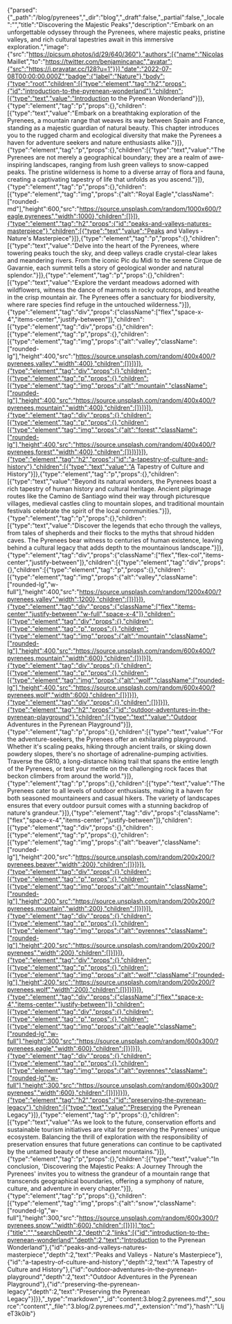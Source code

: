 {"parsed":{"_path":"/blog/pyrenees","_dir":"blog","_draft":false,"_partial":false,"_locale":"","title":"Discovering the Majestic Peaks","description":"Embark on an unforgettable odyssey through the Pyrenees, where majestic peaks, pristine valleys, and rich cultural tapestries await in this immersive exploration.","image":{"src":"https://picsum.photos/id/29/640/360"},"authors":[{"name":"Nicolas Maillet","to":"https://twitter.com/benjamincanac","avatar":{"src":"https://i.pravatar.cc/128?u=1"}}],"date":"2022-07-08T00:00:00.000Z","badge":{"label":"Nature"},"body":{"type":"root","children":[{"type":"element","tag":"h2","props":{"id":"introduction-to-the-pyrenean-wonderland"},"children":[{"type":"text","value":"Introduction to the Pyrenean Wonderland"}]},{"type":"element","tag":"p","props":{},"children":[{"type":"text","value":"Embark on a breathtaking exploration of the Pyrenees, a mountain range that weaves its way between Spain and France, standing as a majestic guardian of natural beauty. This chapter introduces you to the rugged charm and ecological diversity that make the Pyrenees a haven for adventure seekers and nature enthusiasts alike."}]},{"type":"element","tag":"p","props":{},"children":[{"type":"text","value":"The Pyrenees are not merely a geographical boundary; they are a realm of awe-inspiring landscapes, ranging from lush green valleys to snow-capped peaks. The pristine wilderness is home to a diverse array of flora and fauna, creating a captivating tapestry of life that unfolds as you ascend."}]},{"type":"element","tag":"p","props":{},"children":[{"type":"element","tag":"img","props":{"alt":"Royal Eagle","className":["rounded-md"],"height":600,"src":"https://source.unsplash.com/random/1000x600/?eagle,pyrenees","width":1000},"children":[]}]},{"type":"element","tag":"h2","props":{"id":"peaks-and-valleys-natures-masterpiece"},"children":[{"type":"text","value":"Peaks and Valleys - Nature's Masterpiece"}]},{"type":"element","tag":"p","props":{},"children":[{"type":"text","value":"Delve into the heart of the Pyrenees, where towering peaks touch the sky, and deep valleys cradle crystal-clear lakes and meandering rivers. From the iconic Pic du Midi to the serene Cirque de Gavarnie, each summit tells a story of geological wonder and natural splendor."}]},{"type":"element","tag":"p","props":{},"children":[{"type":"text","value":"Explore the verdant meadows adorned with wildflowers, witness the dance of marmots in rocky outcrops, and breathe in the crisp mountain air. The Pyrenees offer a sanctuary for biodiversity, where rare species find refuge in the untouched wilderness."}]},{"type":"element","tag":"div","props":{"className":["flex","space-x-4","items-center","justify-between"]},"children":[{"type":"element","tag":"div","props":{},"children":[{"type":"element","tag":"p","props":{},"children":[{"type":"element","tag":"img","props":{"alt":"valley","className":["rounded-lg"],"height":400,"src":"https://source.unsplash.com/random/400x400/?pyrenees,valley","width":400},"children":[]}]}]},{"type":"element","tag":"div","props":{},"children":[{"type":"element","tag":"p","props":{},"children":[{"type":"element","tag":"img","props":{"alt":"mountain","className":["rounded-lg"],"height":400,"src":"https://source.unsplash.com/random/400x400/?pyrenees,mountain","width":400},"children":[]}]}]},{"type":"element","tag":"div","props":{},"children":[{"type":"element","tag":"p","props":{},"children":[{"type":"element","tag":"img","props":{"alt":"forest","className":["rounded-lg"],"height":400,"src":"https://source.unsplash.com/random/400x400/?pyrenees,forest","width":400},"children":[]}]}]}]},{"type":"element","tag":"h2","props":{"id":"a-tapestry-of-culture-and-history"},"children":[{"type":"text","value":"A Tapestry of Culture and History"}]},{"type":"element","tag":"p","props":{},"children":[{"type":"text","value":"Beyond its natural wonders, the Pyrenees boast a rich tapestry of human history and cultural heritage. Ancient pilgrimage routes like the Camino de Santiago wind their way through picturesque villages, medieval castles cling to mountain slopes, and traditional mountain festivals celebrate the spirit of the local communities."}]},{"type":"element","tag":"p","props":{},"children":[{"type":"text","value":"Discover the legends that echo through the valleys, from tales of shepherds and their flocks to the myths that shroud hidden caves. The Pyrenees bear witness to centuries of human existence, leaving behind a cultural legacy that adds depth to the mountainous landscape."}]},{"type":"element","tag":"div","props":{"className":["flex","flex-col","items-center","justify-between"]},"children":[{"type":"element","tag":"div","props":{},"children":[{"type":"element","tag":"p","props":{},"children":[{"type":"element","tag":"img","props":{"alt":"valley","className":["rounded-lg","w-full"],"height":400,"src":"https://source.unsplash.com/random/1200x400/?pyrenees,valley","width":1200},"children":[]}]}]},{"type":"element","tag":"div","props":{"className":["flex","items-center","justify-between","w-full","space-x-4"]},"children":[{"type":"element","tag":"div","props":{},"children":[{"type":"element","tag":"p","props":{},"children":[{"type":"element","tag":"img","props":{"alt":"mountain","className":["rounded-lg"],"height":400,"src":"https://source.unsplash.com/random/600x400/?pyrenees,mountain","width":600},"children":[]}]}]},{"type":"element","tag":"div","props":{},"children":[{"type":"element","tag":"p","props":{},"children":[{"type":"element","tag":"img","props":{"alt":"wolf","className":["rounded-lg"],"height":400,"src":"https://source.unsplash.com/random/600x400/?pyrenees,wolf","width":600},"children":[]}]}]},{"type":"element","tag":"div","props":{},"children":[]}]}]},{"type":"element","tag":"h2","props":{"id":"outdoor-adventures-in-the-pyrenean-playground"},"children":[{"type":"text","value":"Outdoor Adventures in the Pyrenean Playground"}]},{"type":"element","tag":"p","props":{},"children":[{"type":"text","value":"For the adventure-seekers, the Pyrenees offer an exhilarating playground. Whether it's scaling peaks, hiking through ancient trails, or skiing down powdery slopes, there's no shortage of adrenaline-pumping activities. Traverse the GR10, a long-distance hiking trail that spans the entire length of the Pyrenees, or test your mettle on the challenging rock faces that beckon climbers from around the world."}]},{"type":"element","tag":"p","props":{},"children":[{"type":"text","value":"The Pyrenees cater to all levels of outdoor enthusiasts, making it a haven for both seasoned mountaineers and casual hikers. The variety of landscapes ensures that every outdoor pursuit comes with a stunning backdrop of nature's grandeur."}]},{"type":"element","tag":"div","props":{"className":["flex","space-x-4","items-center","justify-between"]},"children":[{"type":"element","tag":"div","props":{},"children":[{"type":"element","tag":"p","props":{},"children":[{"type":"element","tag":"img","props":{"alt":"beaver","className":["rounded-lg"],"height":200,"src":"https://source.unsplash.com/random/200x200/?pyrenees,beaver","width":200},"children":[]}]}]},{"type":"element","tag":"div","props":{},"children":[{"type":"element","tag":"p","props":{},"children":[{"type":"element","tag":"img","props":{"alt":"mountain","className":["rounded-lg"],"height":200,"src":"https://source.unsplash.com/random/200x200/?pyrenees,mountain","width":200},"children":[]}]}]},{"type":"element","tag":"div","props":{},"children":[{"type":"element","tag":"p","props":{},"children":[{"type":"element","tag":"img","props":{"alt":"pyrennes","className":["rounded-lg"],"height":200,"src":"https://source.unsplash.com/random/200x200/?pyrenees","width":200},"children":[]}]}]},{"type":"element","tag":"div","props":{},"children":[{"type":"element","tag":"p","props":{},"children":[{"type":"element","tag":"img","props":{"alt":"wolf","className":["rounded-lg"],"height":200,"src":"https://source.unsplash.com/random/200x200/?pyrenees,wolf","width":200},"children":[]}]}]}]},{"type":"element","tag":"div","props":{"className":["flex","space-x-4","items-center","justify-between"]},"children":[{"type":"element","tag":"div","props":{},"children":[{"type":"element","tag":"p","props":{},"children":[{"type":"element","tag":"img","props":{"alt":"eagle","className":["rounded-lg","w-full"],"height":300,"src":"https://source.unsplash.com/random/600x300/?pyrenees,eagle","width":600},"children":[]}]}]},{"type":"element","tag":"div","props":{},"children":[{"type":"element","tag":"p","props":{},"children":[{"type":"element","tag":"img","props":{"alt":"pyrennes","className":["rounded-lg","w-full"],"height":300,"src":"https://source.unsplash.com/random/600x300/?pyrenees","width":600},"children":[]}]}]}]},{"type":"element","tag":"h2","props":{"id":"preserving-the-pyrenean-legacy"},"children":[{"type":"text","value":"Preserving the Pyrenean Legacy"}]},{"type":"element","tag":"p","props":{},"children":[{"type":"text","value":"As we look to the future, conservation efforts and sustainable tourism initiatives are vital for preserving the Pyrenees' unique ecosystem. Balancing the thrill of exploration with the responsibility of preservation ensures that future generations can continue to be captivated by the untamed beauty of these ancient mountains."}]},{"type":"element","tag":"p","props":{},"children":[{"type":"text","value":"In conclusion, 'Discovering the Majestic Peaks: A Journey Through the Pyrenees' invites you to witness the grandeur of a mountain range that transcends geographical boundaries, offering a symphony of nature, culture, and adventure in every chapter."}]},{"type":"element","tag":"p","props":{},"children":[{"type":"element","tag":"img","props":{"alt":"snow","className":["rounded-lg","w-full"],"height":300,"src":"https://source.unsplash.com/random/600x300/?pyrenees,snow","width":600},"children":[]}]}],"toc":{"title":"","searchDepth":2,"depth":2,"links":[{"id":"introduction-to-the-pyrenean-wonderland","depth":2,"text":"Introduction to the Pyrenean Wonderland"},{"id":"peaks-and-valleys-natures-masterpiece","depth":2,"text":"Peaks and Valleys - Nature's Masterpiece"},{"id":"a-tapestry-of-culture-and-history","depth":2,"text":"A Tapestry of Culture and History"},{"id":"outdoor-adventures-in-the-pyrenean-playground","depth":2,"text":"Outdoor Adventures in the Pyrenean Playground"},{"id":"preserving-the-pyrenean-legacy","depth":2,"text":"Preserving the Pyrenean Legacy"}]}},"_type":"markdown","_id":"content:3.blog:2.pyrenees.md","_source":"content","_file":"3.blog/2.pyrenees.md","_extension":"md"},"hash":"LIjeT3k0ib"}